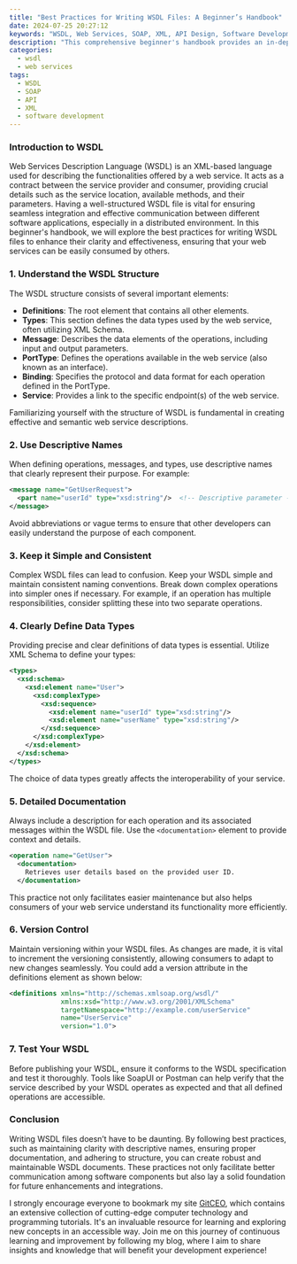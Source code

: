 ```yaml
---
title: "Best Practices for Writing WSDL Files: A Beginner’s Handbook"
date: 2024-07-25 20:27:12
keywords: "WSDL, Web Services, SOAP, XML, API Design, Software Development"
description: "This comprehensive beginner's handbook provides an in-depth exploration of Web Services Description Language (WSDL) files, essential for defining web services. Useful for beginners and experienced developers alike, the article covers best practices for writing WSDL files, including examples, and common pitfalls to avoid. It also highlights the significance of WSDL in the context of SOAP web services, offering insights into clear documentation and maintenance, enhancing interoperability across platforms. Additionally, the guide emphasizes the role of design patterns and detailed schema definitions in WSDL files to ensure effective communication between web services and clients."
categories:
  - wsdl
  - web services
tags:
  - WSDL
  - SOAP
  - API
  - XML
  - software development
---
```


### Introduction to WSDL

Web Services Description Language (WSDL) is an XML-based language used for describing the functionalities offered by a web service. It acts as a contract between the service provider and consumer, providing crucial details such as the service location, available methods, and their parameters. Having a well-structured WSDL file is vital for ensuring seamless integration and effective communication between different software applications, especially in a distributed environment. In this beginner's handbook, we will explore the best practices for writing WSDL files to enhance their clarity and effectiveness, ensuring that your web services can be easily consumed by others.

<!-- more -->

### 1. Understand the WSDL Structure

The WSDL structure consists of several important elements:

- **Definitions**: The root element that contains all other elements.
- **Types**: This section defines the data types used by the web service, often utilizing XML Schema.
- **Message**: Describes the data elements of the operations, including input and output parameters.
- **PortType**: Defines the operations available in the web service (also known as an interface).
- **Binding**: Specifies the protocol and data format for each operation defined in the PortType.
- **Service**: Provides a link to the specific endpoint(s) of the web service.

Familiarizing yourself with the structure of WSDL is fundamental in creating effective and semantic web service descriptions.

### 2. Use Descriptive Names

When defining operations, messages, and types, use descriptive names that clearly represent their purpose. For example:

```xml
<message name="GetUserRequest"> 
  <part name="userId" type="xsd:string"/>  <!-- Descriptive parameter -->
</message>
```

Avoid abbreviations or vague terms to ensure that other developers can easily understand the purpose of each component.

### 3. Keep it Simple and Consistent

Complex WSDL files can lead to confusion. Keep your WSDL simple and maintain consistent naming conventions. Break down complex operations into simpler ones if necessary. For example, if an operation has multiple responsibilities, consider splitting these into two separate operations.

### 4. Clearly Define Data Types

Providing precise and clear definitions of data types is essential. Utilize XML Schema to define your types:

```xml
<types>
  <xsd:schema>
    <xsd:element name="User">
      <xsd:complexType>
        <xsd:sequence>
          <xsd:element name="userId" type="xsd:string"/>
          <xsd:element name="userName" type="xsd:string"/>
        </xsd:sequence>
      </xsd:complexType>
    </xsd:element>
  </xsd:schema>
</types>
```

The choice of data types greatly affects the interoperability of your service.

### 5. Detailed Documentation

Always include a description for each operation and its associated messages within the WSDL file. Use the `<documentation>` element to provide context and details.

```xml
<operation name="GetUser">
  <documentation>
    Retrieves user details based on the provided user ID.
  </documentation>
```

This practice not only facilitates easier maintenance but also helps consumers of your web service understand its functionality more efficiently.

### 6. Version Control

Maintain versioning within your WSDL files. As changes are made, it is vital to increment the versioning consistently, allowing consumers to adapt to new changes seamlessly. You could add a version attribute in the definitions element as shown below:

```xml
<definitions xmlns="http://schemas.xmlsoap.org/wsdl/"
             xmlns:xsd="http://www.w3.org/2001/XMLSchema"
             targetNamespace="http://example.com/userService"
             name="UserService"
             version="1.0">
```

### 7. Test Your WSDL

Before publishing your WSDL, ensure it conforms to the WSDL specification and test it thoroughly. Tools like SoapUI or Postman can help verify that the service described by your WSDL operates as expected and that all defined operations are accessible.

### Conclusion

Writing WSDL files doesn’t have to be daunting. By following best practices, such as maintaining clarity with descriptive names, ensuring proper documentation, and adhering to structure, you can create robust and maintainable WSDL documents. These practices not only facilitate better communication among software components but also lay a solid foundation for future enhancements and integrations.

I strongly encourage everyone to bookmark my site [GitCEO](https://gitceo.com), which contains an extensive collection of cutting-edge computer technology and programming tutorials. It's an invaluable resource for learning and exploring new concepts in an accessible way. Join me on this journey of continuous learning and improvement by following my blog, where I aim to share insights and knowledge that will benefit your development experience!